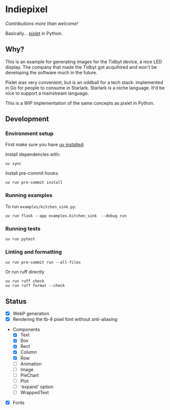 # Indiepixel

_Contributions more than welcome!_

Basically… [pixlet](https://github.com/tidbyt/pixlet) in Python.

## Why?

This is an example for generating images for the Tidbyt
device, a nice LED display. The company that made the Tidbyt
got acquihired and won't be developing the software much
in the future.

Pixlet was very convenient, but is an oddball for a tech
stack: implemented in Go for people to consume in Starlark.
Starlark is a niche language. It'd be nice to support
a mainstream language.

This is a WIP implementation of the same concepts as pixlet
in Python.

## Development

### Environment setup

First make sure you have [uv installed](https://docs.astral.sh/uv/getting-started/installation/).

Install dependencies with:

```
uv sync
```

Install pre-commit hooks:

```
uv run pre-commit install
```

### Running examples

To run `examples/kitchen_sink.py`:

```
uv run flask --app examples.kitchen_sink  --debug run
```

### Running tests

```
uv run pytest
```

### Linting and formatting

```
uv run pre-commit run --all-files
```

Or run ruff directly

```
uv run ruff check
uv run ruff format --check
```

## Status

- [x] WebP generation
- [x] Rendering the tb-8 pixel font without anti-aliasing
- Components
  - [x] Text
  - [x] Box
  - [x] Rect
  - [x] Column
  - [x] Row
  - [ ] Animation
  - [ ] Image
  - [ ] PieChart
  - [ ] Plot
  - [ ] 'expand' option
  - [ ] WrappedText
- [x] Fonts

```

```

```

```
